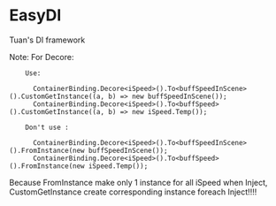 # EasyDI
Tuan's DI framework

Note: 
  For Decore:

        Use:

          ContainerBinding.Decore<iSpeed>().To<buffSpeedInScene>().CustomGetInstance((a, b) => new buffSpeedInScene());
          ContainerBinding.Decore<iSpeed>().To<buffSpeed>().CustomGetInstance((a, b) => new iSpeed.Temp());

        Don't use :
        
          ContainerBinding.Decore<iSpeed>().To<buffSpeedInScene>().FromInstance(new buffSpeedInScene());
          ContainerBinding.Decore<iSpeed>().To<buffSpeed>().FromInstance(new iSpeed.Temp());

Because FromInstance make only 1 instance for all iSpeed when Inject, CustomGetInstance create corresponding instance foreach Inject!!!!
